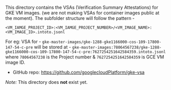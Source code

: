 This directory contains the VSAs (Verification Summary Attestations) for GKE VM images.
(we are not making VSAs for container images public at the moment). The subfolder
structure will follow the pattern -

```
<VM_IAMGE_PROJECT_ID>:<VM_IAMGE_PROJECT_NUMBER>/<VM_IMAGE_NAME>:<VM_IMAGE_ID>.intoto.jsonl
```

For eg: VSA for -
`gke-master-images/gke-1288-gke1166000-cos-109-17800-147-54-c-pre` will be
stored at -
`gke-master-images:78064567238/gke-1288-gke1166000-cos-109-17800-147-54-c-pre:7627254251642584359.intoto.jsonl`
where `78064567238` is the Project number & `7627254251642584359` is GCE VM image ID.

* GitHub repo: https://github.com/googlecloudPlatform/gke-vsa

*Note:* This directory does **not** exist yet.